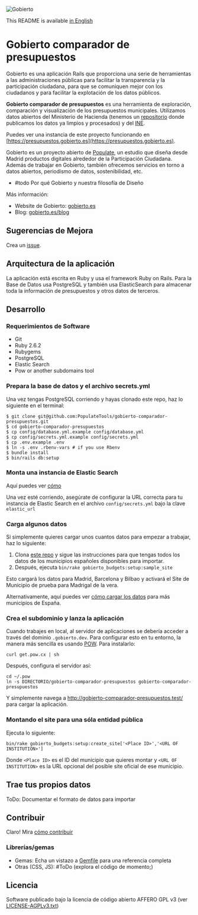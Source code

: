 
![Gobierto](https://gobierto.es/assets/logo_gobierto.png)

This README is available [in English](README_EN.md)

# Gobierto comparador de presupuestos

Gobierto es una aplicación Rails que proporciona una serie de herramientas a las administraciones públicas para facilitar la transparencia y la participación ciudadana, para que se comuniquen mejor con los ciudadanos y para facilitar la explotación de los datos públicos.

**Gobierto comparador de presupuestos** es una herramienta de exploración, comparación y visualización de los presupuestos municipales. Utilizamos datos abiertos del Ministerio de Hacienda (tenemos un [repositorio](https://github.com/PopulateTools/gobierto-budgets-data) donde publicamos los datos ya limpios y procesados) y del [INE](http://ine.es).

Puedes ver una instancia de este proyecto funcionando en [https://presupuestos.gobierto.es](https://presupuestos.gobierto.es).

Gobierto es un proyecto abierto de [Populate](http://populate.tools), un estudio que diseña desde Madrid productos digitales alrededor de la Participación Ciudadana. Además de trabajar en Gobierto, también ofrecemos servicios en torno a datos abiertos, periodismo de datos, sostenibilidad, etc.

* #todo Por qué Gobierto y nuestra filosofía de Diseño

Más información:

* Website de Gobierto: [gobierto.es](http://gobierto.es)
* Blog: [gobierto.es/blog](http://gobierto.es/blog)

## Sugerencias de Mejora

Crea un [issue](https://github.com/PopulateTools/gobierto-comparador-presupuestos/issues).

## Arquitectura de la aplicación

La aplicación está escrita en Ruby y usa el framework Ruby on Rails. Para la Base de Datos usa PostgreSQL y también usa ElasticSearch para almacenar toda la información de presupuestos y otros datos de terceros.

## Desarrollo

### Requerimientos de Software

- Git
- Ruby 2.6.2
- Rubygems
- PostgreSQL
- Elastic Search
- Pow or another subdomains tool

### Prepara la base de datos y el archivo secrets.yml

Una vez tengas PostgreSQL corriendo y hayas clonado este repo, haz lo siguiente en el terminal:

```
$ git clone git@github.com:PopulateTools/gobierto-comparador-presupuestos.git
$ cd gobierto-comparador-presupuestos
$ cp config/database.yml.example config/database.yml
$ cp config/secrets.yml.example config/secrets.yml
$ cp .env.example .env
$ ln -s .env .rbenv-vars # if you use Rbenv
$ bundle install
$ bin/rails db:setup
```

### Monta una instancia de Elastic Search

Aquí puedes ver [cómo](https://www.elastic.co/guide/en/elasticsearch/guide/current/running-elasticsearch.html)

Una vez esté corriendo, asegúrate de configurar la URL correcta para tu instancia de Elastic Search en el archivo `config/secrets.yml` bajo la clave `elastic_url`

### Carga algunos datos

Si simplemente quieres cargar unos cuantos datos para empezar a trabajar, haz lo siguiente:

1. Clona [este repo](https://github.com/PopulateTools/gobierto-budgets-data) y sigue las instrucciones para que tengas todos los datos de los municipios españoles disponibles para importar.
2. Después, ejecuta `bin/rake gobierto_budgets:setup:sample_site`

Esto cargará los datos para Madrid, Barcelona y Bilbao y activará el Site de Municipio de prueba para Madrigal de la vera.

Alternativamente, aquí puedes ver [cómo cargar los datos](https://github.com/PopulateTools/gobierto/wiki/Loading-Gobierto-Data) para más municipios de España.

### Crea el subdominio y lanza la aplicación

Cuando trabajes en local, al servidor de aplicaciones se debería acceder a través del dominio `.gobierto.dev`. Para configurar esto en tu entorno, la manera más sencilla es usando [POW](http://pow.cx/). Para instalarlo:

```
curl get.pow.cx | sh
```

Después, configura el servidor así:

```
cd ~/.pow
ln -s DIRECTORIO/gobierto-comparador-presupuestos gobierto-comparador-presupuestos
```

Y simplemente navega a http://gobierto-comparador-presupuestos.test/ para cargar la aplicación.

### Montando el site para una sóla entidad pública

Ejecuta lo siguiente:

```
bin/rake gobierto_budgets:setup:create_site['<Place ID>','<URL OF INSTITUTION>']
```
Donde `<Place ID>` es el ID del municipio que quieres montar y `<URL OF INSTITUTION>` es la URL opcional del posible site oficial de ese municipio.

## Trae tus propios datos

ToDo: Documentar el formato de datos para importar

## Contribuir

Claro! Mira [cómo contribuir](https://github.com/PopulateTools/gobierto-comparador-presupuestos/blob/master/CONTRIBUTING_ES.md)

### Librerías/gemas

* Gemas: Echa un vistazo a [Gemfile](https://github.com/PopulateTools/gobierto-comparador-presupuestos/blob/master/Gemfile) para una referencia completa
* Otras (CSS, JS): #ToDo (explora el código de momento;)

## Licencia

Software publicado bajo la licencia de código abierto AFFERO GPL v3 (ver [LICENSE-AGPLv3.txt](https://github.com/PopulateTools/gobierto-comparador-presupuestos/blob/master/LICENSE-AGPLv3.txt))
